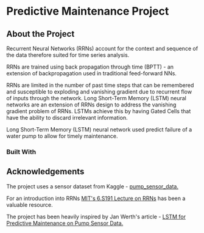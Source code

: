 # Predictive Maintenance Project 

## About the Project 

Recurrent Neural Networks (RRNs) account for the context and sequence of the data therefore suited for time series analysis.


RRNs are trained using back propagation through time (BPTT) - an extension of backpropagation used in traditional feed-forward NNs.

RRNs are limited in the number of past time steps that can be remembered and susceptible to exploding and vanishing gradient due to recurrent flow of inputs through the network. Long Short-Term Memory (LSTM) neural networks are an extension of RRNs design to address the vanishing gradient problem of RRNs. LSTMs achieve this by having Gated Cells that have the ability to discard irrelevant information.


Long Short-Term Memory (LSTM) neural network used predict failure of a water pump to allow for timely maintenance.

### Built With



## Acknowledgements

The project uses a sensor dataset from Kaggle - [pump_sensor_data.](https://www.kaggle.com/datasets/nphantawee/pump-sensor-data/metadata)

For an introduction into RRNs [MIT's 6.S191 Lecture on RRNs](https://youtu.be/qjrad0V0uJE) has been a valuable resource.

The project has been heavily inspired by Jan Werth's article - [LSTM for Predictive Maintenance on Pump Sensor Data.](https://towardsdatascience.com/lstm-for-predictive-maintenance-on-pump-sensor-data-b43486eb3210)
